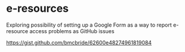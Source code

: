 # e-resources

Exploring possibility of setting up a Google Form as a way to report e-resource access problems as GitHub issues

https://gist.github.com/bmcbride/62600e48274961819084
